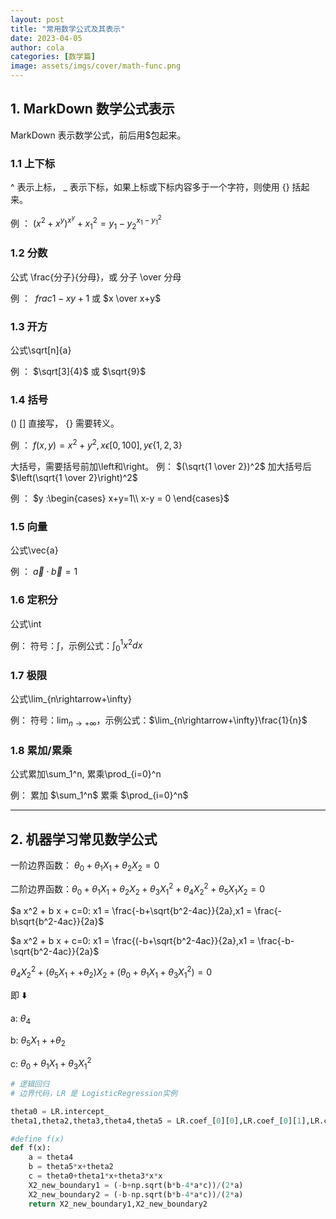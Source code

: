 ```yaml
---
layout: post
title: "常用数学公式及其表示"
date: 2023-04-05
author: cola
categories: [数学篇]
image: assets/imgs/cover/math-func.png
---
```



## 1. MarkDown 数学公式表示

MarkDown 表示数学公式，前后用$包起来。

### 1.1 上下标

^ 表示上标， _ 表示下标，如果上标或下标内容多于一个字符，则使用 {} 括起来。

例 ： $(x^2 + x^y )^{x^y}+ x_1^2= y_1 - y_2^{x_1-y_1^2}$


### 1.2 分数

公式 \frac{分子}{分母}，或 分子 \over 分母

例 ： $\ frac{1-x}{y+1}$ 或 $x \over x+y$

### 1.3 开方

公式\sqrt[n]{a}

例 ： $\sqrt[3]{4}$ 或 $\sqrt{9}$

### 1.4 括号

() [] 直接写， {} 需要转义。

例 ： $f(x, y) = x^2 + y^2, x \epsilon [0, 100], y \epsilon \{1,2,3\}$

大括号，需要括号前加\left和\right。
例： $(\sqrt{1 \over 2})^2$ 加大括号后 $\left(\sqrt{1 \over 2}\right)^2$

例 ： $y :\begin{cases} x+y=1\\ x-y = 0 \end{cases}$

### 1.5 向量

公式\vec{a}

例 ： $\vec a \cdot \vec b = 1$

### 1.6 定积分

公式\int

例： 符号：$\int$，示例公式：$\int_0^1x^2dx$

### 1.7 极限

公式\lim_{n\rightarrow+\infty}

例： 符号：$\lim_{n\rightarrow+\infty}$，示例公式：$\lim_{n\rightarrow+\infty}\frac{1}{n}$

### 1.8 累加/累乘

公式累加\sum_1^n, 累乘\prod_{i=0}^n

例： 
累加 $\sum_1^n$
累乘  $\prod_{i=0}^n$

---

## 2. 机器学习常见数学公式

一阶边界函数： $\theta_0 + \theta_1 X_1 + \theta_2 X_2 = 0$

二阶边界函数：$\theta_0 + \theta_1 X_1 + \theta_2 X_2+ \theta_3 X_1^2 + \theta_4 X_2^2 + \theta_5 X_1 X_2 = 0$

$a x^2 + b x + c=0: x1 = \frac{-b+\sqrt{b^2-4ac}}{2a},x1 = \frac{-b\sqrt{b^2-4ac}}{2a}$

$a x^2 + b x + c=0: x1 = \frac{(-b+\sqrt{b^2-4ac}}{2a},x1 = \frac{-b-\sqrt{b^2-4ac}}{2a}$

$\theta_4 X_2^2 + (\theta_5 X_1++ \theta_2) X_2 + (\theta_0 + \theta_1 X_1 + \theta_3 X_1^2)=0$

即 ⬇️

a: $\theta_4$

b: $\theta_5 X_1++ \theta_2$

c: $\theta_0 + \theta_1 X_1 + \theta_3 X_1^2$


```python
# 逻辑回归
# 边界代码，LR 是 LogisticRegression实例

theta0 = LR.intercept_
theta1,theta2,theta3,theta4,theta5 = LR.coef_[0][0],LR.coef_[0][1],LR.coef_[0][2],LR.coef_[0][3],LR.coef_[0][4]

#define f(x)
def f(x):
    a = theta4
    b = theta5*x+theta2
    c = theta0+theta1*x+theta3*x*x
    X2_new_boundary1 = (-b+np.sqrt(b*b-4*a*c))/(2*a)
    X2_new_boundary2 = (-b-np.sqrt(b*b-4*a*c))/(2*a)
    return X2_new_boundary1,X2_new_boundary2
```